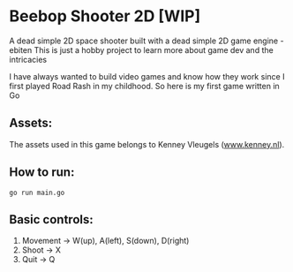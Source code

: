 # Beebop Shooter 2D [WIP]
A dead simple 2D space shooter built with a dead simple 2D game engine - ebiten
This is just a hobby project to learn more about game dev and the intricacies

I have always wanted to build video games and know how they work since I first played Road Rash in my childhood. 
So here is my first game written in Go


## Assets:
The assets used in this game belongs to Kenney Vleugels (www.kenney.nl).

## How to run:
```shell
go run main.go
```

## Basic controls:
1. Movement -> W(up), A(left), S(down), D(right)
2. Shoot -> X
3. Quit -> Q